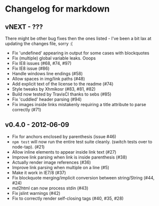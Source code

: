 # Changelog for markdown

## vNEXT - ???

There might be other bug fixes then the ones listed - I've been a bit lax at
updating the changes file, sorry :(

- Fix 'undefined' appearing in output for some cases with blockquotes
- Fix (multiple) global variable leaks. Ooops
- Fix IE8 issues (#68, #74, #97)
- Fix IE8 issue (#86)
- Handle windows line endings (#58)
- Allow spaces in img/link paths (#48)
- Add explicit text of the license to the readme (#74)
- Style tweaks by Xhmikosr (#83, #81, #82)
- Build now tested by TravisCI thanks to sebs (#85)
- Fix 'cuddled' header parsing (#94)
- Fix images inside links mistakenly requiring a title attribute to parse
  correctly (#71)


## v0.4.0 - 2012-06-09

- Fix for anchors enclosed by parenthesis (issue #46)
- `npm test` will now run the entire test suite cleanly. (switch tests over to
  node-tap). (#21)
- Allow inline elements to appear inside link text (#27)
- Improve link parsing when link is inside parenthesis (#38)
- Actually render image references (#36)
- Improve link parsing when multiple on a line (#5)
- Make it work in IE7/8 (#37)
- Fix blockquote merging/implicit conversion between string/String (#44, #24)
- md2html can now process stdin (#43)
- Fix jslint warnings (#42)
- Fix to correctly render self-closing tags (#40, #35, #28)
